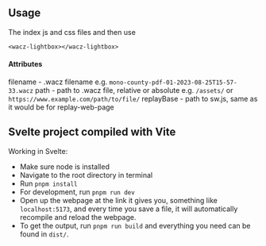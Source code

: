 
## Usage 

The index js and css files and then use

`<wacz-lightbox></wacz-lightbox>`

#### Attributes

filename - .wacz filename e.g. `mono-county-pdf-01-2023-08-25T15-57-33.wacz`
path - path to .wacz file, relative or absolute e.g. `/assets/` or `https://www.example.com/path/to/file/`
replayBase - path to sw.js, same as it would be for replay-web-page

## Svelte project compiled with Vite

Working in Svelte:

- Make sure node is installed  
- Navigate to the root directory in terminal  
- Run `pnpm install`  
- For development, run `pnpm run dev`  
- Open up the webpage at the link it gives you, something like `localhost:5173`, and every time you save a file, it will automatically recompile and reload the webpage.  
- To get the output, run `pnpm run build` and everything you need can be found in `dist/`.  

